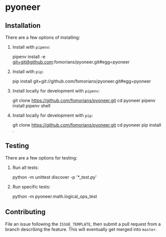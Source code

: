 # pyoneer

## Installation

There are a few options of installing:

1. Install with `pipenv`:

    pipenv install -e git+git@github.com:fomorians/pyoneer.git#egg=pyoneer

2. Install with `pip`:

    pip install git+git://github.com/fomorians/pyoneer.git#egg=pyoneer

3. Install locally for development with `pipenv`:

    git clone https://github.com/fomorians/pyoneer.git
    cd pyoneer
    pipenv install
    pipenv shell

4. Install locally for development with `pip`:

    git clone https://github.com/fomorians/pyoneer.git
    cd pyoneer
    pip install .

## Testing

There are a few options for testing:

1. Run all tests:

    python -m unittest discover -p '*_test.py'

2. Run specific tests:

    python -m pyoneer.math.logical_ops_test

## Contributing

File an issue following the `ISSUE_TEMPLATE`, then submit a pull request from a branch describing the feature. This will eventually get merged into `master`.
